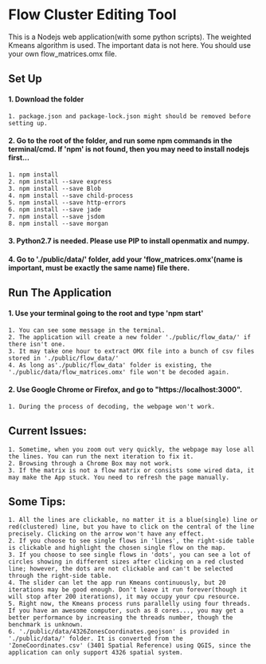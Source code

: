 # Flow Cluster Editing Tool

This is a Nodejs web application(with some python scripts). The weighted Kmeans algorithm is used. The important data is not here. You should use your own flow_matrices.omx file. 

## Set Up
#### 1. Download the folder
    1. package.json and package-lock.json might should be removed before setting up.
#### 2. Go to the root of the folder, and run some npm commands in the terminal/cmd. If 'npm' is not found, then you may need to install nodejs first...
    1. npm install
    2. npm install --save express
    3. npm install --save Blob
    4. npm install --save child-process
    5. npm install --save http-errors
    6. npm install --save jade
    7. npm install --save jsdom
    8. npm install --save morgan
       
#### 3. Python2.7 is needed. Please use PIP to install openmatix and numpy.
#### 4. Go to './public/data/' folder, add your 'flow_matrices.omx'(name is important, must be exactly the same name) file there.

## Run The Application
#### 1. Use your terminal going to the root and type 'npm start'
    1. You can see some message in the terminal.
    2. The application will create a new folder './public/flow_data/' if there isn't one.
    3. It may take one hour to extract OMX file into a bunch of csv files stored in './public/flow_data/'
    4. As long as'./public/flow_data' folder is existing, the './public/data/flow_matrices.omx' file won't be decoded again.
#### 2. Use Google Chrome or Firefox, and go to "https://localhost:3000".
    1. During the process of decoding, the webpage won't work.
    
## Current Issues:
    1. Sometime, when you zoom out very quickly, the webpage may lose all the lines. You can run the next iteration to fix it.
    2. Browsing through a Chrome Box may not work.
    3. If the matrix is not a flow matrix or consists some wired data, it may make the App stuck. You need to refresh the page manually. 
## Some Tips:
    1. All the lines are clickable, no matter it is a blue(single) line or red(clustered) line, but you have to click on the central of the line precisely. Clicking on the arrow won't have any effect.
    2. If you choose to see single flows in 'lines', the right-side table is clickable and highlight the chosen single flow on the map.
    3. If you choose to see single flows in 'dots', you can see a lot of circles showing in different sizes after clicking on a red clusted line; however, the dots are not clickable and can't be selected through the right-side table.
    4. The slider can let the app run Kmeans continuously, but 20 iterations may be good enough. Don't leave it run forever(though it will stop after 200 iterations), it may occupy your cpu resource.
    5. Right now, the Kmeans process runs parallelly using four threads. If you have an awesome computer, such as 8 cores..., you may get a better performance by increasing the threads number, though the benchmark is unknown.
    6. './public/data/4326ZonesCoordinates.geojson' is provided in './public/data/' folder. It is converted from the 'ZoneCoordinates.csv' (3401 Spatial Reference) using QGIS, since the application can only support 4326 spatial system.
   
